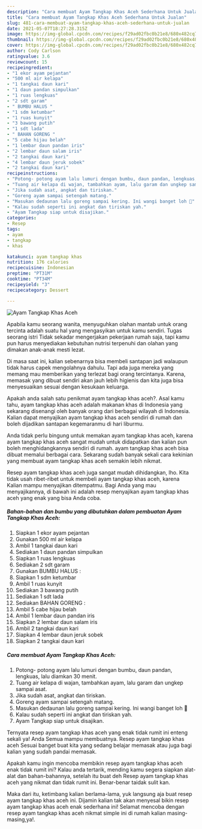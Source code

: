 ```yaml
---
description: "Cara membuat Ayam Tangkap Khas Aceh Sederhana Untuk Jualan"
title: "Cara membuat Ayam Tangkap Khas Aceh Sederhana Untuk Jualan"
slug: 481-cara-membuat-ayam-tangkap-khas-aceh-sederhana-untuk-jualan
date: 2021-05-07T18:27:28.315Z
image: https://img-global.cpcdn.com/recipes/f29ad02fbc0b21e8/680x482cq70/ayam-tangkap-khas-aceh-foto-resep-utama.jpg
thumbnail: https://img-global.cpcdn.com/recipes/f29ad02fbc0b21e8/680x482cq70/ayam-tangkap-khas-aceh-foto-resep-utama.jpg
cover: https://img-global.cpcdn.com/recipes/f29ad02fbc0b21e8/680x482cq70/ayam-tangkap-khas-aceh-foto-resep-utama.jpg
author: Cody Carlson
ratingvalue: 3.6
reviewcount: 15
recipeingredient:
- "1 ekor ayam pejantan"
- "500 ml air kelapa"
- "1 tangkai daun kari"
- "1 daun pandan simpulkan"
- "1 ruas lengkuas"
- "2 sdt garam"
- " BUMBU HALUS "
- "1 sdm ketumbar"
- "1 ruas kunyit"
- "3 bawang putih"
- "1 sdt lada"
- " BAHAN GORENG "
- "5 cabe hijau belah"
- "1 lembar daun pandan iris"
- "2 lembar daun salam iris"
- "2 tangkai daun kari"
- "4 lembar daun jeruk sobek"
- "2 tangkai daun kari"
recipeinstructions:
- "Potong- potong ayam lalu lumuri dengan bumbu, daun pandan, lengkuas, lalu diamkan 30 menit."
- "Tuang air kelapa di wajan, tambahkan ayam, lalu garam dan ungkep sampai asat."
- "Jika sudah asat, angkat dan tiriskan."
- "Goreng ayam sampai setengah matang."
- "Masukan dedaunan lalu goreng sampai kering. Ini wangi banget loh 🥰"
- "Kalau sudah seperti ini angkat dan tiriskan yah."
- "Ayam Tangkap siap untuk disajikan."
categories:
- Resep
tags:
- ayam
- tangkap
- khas

katakunci: ayam tangkap khas 
nutrition: 176 calories
recipecuisine: Indonesian
preptime: "PT31M"
cooktime: "PT34M"
recipeyield: "3"
recipecategory: Dessert

---
```



![Ayam Tangkap Khas Aceh](https://img-global.cpcdn.com/recipes/f29ad02fbc0b21e8/680x482cq70/ayam-tangkap-khas-aceh-foto-resep-utama.jpg)

Apabila kamu seorang wanita, menyuguhkan olahan mantab untuk orang tercinta adalah suatu hal yang mengasyikan untuk kamu sendiri. Tugas seorang istri Tidak sekadar mengerjakan pekerjaan rumah saja, tapi kamu pun harus menyediakan kebutuhan nutrisi terpenuhi dan olahan yang dimakan anak-anak mesti lezat.

Di masa  saat ini, kalian sebenarnya bisa membeli santapan jadi walaupun tidak harus capek mengolahnya dahulu. Tapi ada juga mereka yang memang mau memberikan yang terlezat bagi orang tercintanya. Karena, memasak yang dibuat sendiri akan jauh lebih higienis dan kita juga bisa menyesuaikan sesuai dengan kesukaan keluarga. 



Apakah anda salah satu penikmat ayam tangkap khas aceh?. Asal kamu tahu, ayam tangkap khas aceh adalah makanan khas di Indonesia yang sekarang disenangi oleh banyak orang dari berbagai wilayah di Indonesia. Kalian dapat menyajikan ayam tangkap khas aceh sendiri di rumah dan boleh dijadikan santapan kegemaranmu di hari liburmu.

Anda tidak perlu bingung untuk memakan ayam tangkap khas aceh, karena ayam tangkap khas aceh sangat mudah untuk didapatkan dan kalian pun boleh menghidangkannya sendiri di rumah. ayam tangkap khas aceh bisa dibuat memalui berbagai cara. Sekarang sudah banyak sekali cara kekinian yang membuat ayam tangkap khas aceh semakin lebih nikmat.

Resep ayam tangkap khas aceh juga sangat mudah dihidangkan, lho. Kita tidak usah ribet-ribet untuk membeli ayam tangkap khas aceh, karena Kalian mampu menyajikan ditempatmu. Bagi Anda yang mau menyajikannya, di bawah ini adalah resep menyajikan ayam tangkap khas aceh yang enak yang bisa Anda coba.

<!--inarticleads1-->

##### Bahan-bahan dan bumbu yang dibutuhkan dalam pembuatan Ayam Tangkap Khas Aceh:

1. Siapkan 1 ekor ayam pejantan
1. Gunakan 500 ml air kelapa
1. Ambil 1 tangkai daun kari
1. Sediakan 1 daun pandan simpulkan
1. Siapkan 1 ruas lengkuas
1. Sediakan 2 sdt garam
1. Gunakan  BUMBU HALUS :
1. Siapkan 1 sdm ketumbar
1. Ambil 1 ruas kunyit
1. Sediakan 3 bawang putih
1. Sediakan 1 sdt lada
1. Sediakan  BAHAN GORENG :
1. Ambil 5 cabe hijau belah
1. Ambil 1 lembar daun pandan iris
1. Siapkan 2 lembar daun salam iris
1. Ambil 2 tangkai daun kari
1. Siapkan 4 lembar daun jeruk sobek
1. Siapkan 2 tangkai daun kari




<!--inarticleads2-->

##### Cara membuat Ayam Tangkap Khas Aceh:

1. Potong- potong ayam lalu lumuri dengan bumbu, daun pandan, lengkuas, lalu diamkan 30 menit.
1. Tuang air kelapa di wajan, tambahkan ayam, lalu garam dan ungkep sampai asat.
1. Jika sudah asat, angkat dan tiriskan.
1. Goreng ayam sampai setengah matang.
1. Masukan dedaunan lalu goreng sampai kering. Ini wangi banget loh 🥰
1. Kalau sudah seperti ini angkat dan tiriskan yah.
1. Ayam Tangkap siap untuk disajikan.




Ternyata resep ayam tangkap khas aceh yang enak tidak rumit ini enteng sekali ya! Anda Semua mampu membuatnya. Resep ayam tangkap khas aceh Sesuai banget buat kita yang sedang belajar memasak atau juga bagi kalian yang sudah pandai memasak.

Apakah kamu ingin mencoba membikin resep ayam tangkap khas aceh enak tidak rumit ini? Kalau anda tertarik, mending kamu segera siapkan alat-alat dan bahan-bahannya, setelah itu buat deh Resep ayam tangkap khas aceh yang nikmat dan tidak rumit ini. Benar-benar taidak sulit kan. 

Maka dari itu, ketimbang kalian berlama-lama, yuk langsung aja buat resep ayam tangkap khas aceh ini. Dijamin kalian tak akan menyesal bikin resep ayam tangkap khas aceh enak sederhana ini! Selamat mencoba dengan resep ayam tangkap khas aceh nikmat simple ini di rumah kalian masing-masing,ya!.

